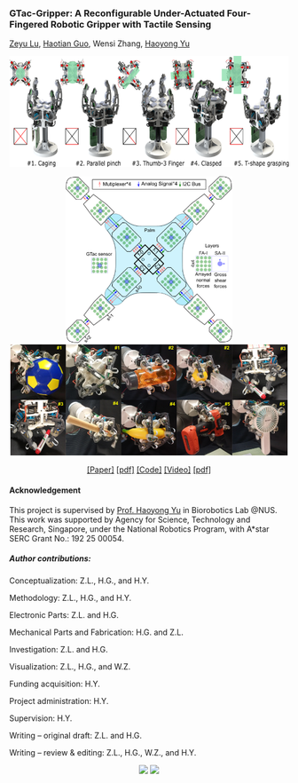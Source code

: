 ### GTac-Gripper: A Reconfigurable Under-Actuated Four-Fingered Robotic Gripper with Tactile Sensing

<a href="https://roobooot.github.io/">Zeyu Lu</a>, 
<a href="https://wiki.nus.edu.sg/display/biorobotics/2021/01/13/Guo+Haotian">Haotian Guo</a>, 
Wensi Zhang,
<a href="https://cde.nus.edu.sg/bme/staff/dr-yuhy/">Haoyong Yu</a>


<p align="center">
<img height="200" src="./src/img/gtac_gripper_mode.png">
</p>

<p align="center">
<img height="300" src="./src/img/gtac_sensing_white.png">
<img height="200" src="./src/img/fig_reconfigurable_mech.png">
</p>

<p align="center">
    <a href="https://doi.org/10.1109/LRA.2022.3181370">[Paper]</a>
	<a href="https://drive.google.com/file/d/1L_ox6iwC_qF6Yhz8cgCkkZ46yHV4SpWS/view?usp=sharing">[pdf]</a>
    <a href="https://github.com/roobooot/GTac_/tree/main/software/GTac_Gripper">[Code]</a>
    <a href="https://youtu.be/44X5uXroEYc">[Video]</a>
    <a href="https://drive.google.com/file/d/1L_ox6iwC_qF6Yhz8cgCkkZ46yHV4SpWS/view">[pdf]</a>
</p>


#### Acknowledgement
This project is supervised by <a href="https://www.eng.nus.edu.sg/bme/staff/dr-yuhy/">Prof. Haoyong Yu</a> in Biorobotics Lab @NUS. This work was supported by Agency for Science, Technology and
Research, Singapore, under the National Robotics Program, with A*star
SERC Grant No.: 192 25 00054.

##### Author contributions:
Conceptualization: Z.L., H.G., and H.Y.

Methodology: Z.L., H.G., and H.Y.

Electronic Parts: Z.L. and H.G.

Mechanical Parts and Fabrication: H.G. and Z.L.

Investigation: Z.L. and H.G. 

Visualization: Z.L., H.G., and W.Z. 

Funding acquisition: H.Y.

Project administration: H.Y.

Supervision: H.Y.

Writing – original draft: Z.L. and H.G.

Writing – review & editing: Z.L., H.G., W.Z., and H.Y.



<p align="center">
<img height="150" src="https://www.nus.edu.sg/images/default-source/identity-images/NUS_logo_full-horizontal.jpg">
<img height="150" src="https://drive.google.com/uc?export=view&id=1Cqy7TcEdQhd3ei9ZWByqffgxWaIrCbbO">
</p>
